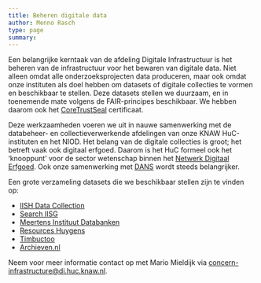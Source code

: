 ```yaml
---
title: Beheren digitale data
author: Menno Rasch
type: page
summary:
---
```

Een belangrijke kerntaak van de afdeling Digitale Infrastructuur is het beheren van de infrastructuur voor het bewaren van digitale data. Niet alleen omdat alle onderzoeksprojecten data produceren, maar ook omdat onze instituten als doel hebben om datasets of digitale collecties te vormen en beschikbaar te stellen. Deze datasets stellen we duurzaam, en in toenemende mate  volgens de FAIR-principes beschikbaar. We hebben daarom ook het [CoreTrustSeal](https://www.coretrustseal.org/) certificaat.

Deze werkzaamheden voeren we uit in nauwe samenwerking met de databeheer- en collectieverwerkende afdelingen van onze KNAW HuC-instituten en het NIOD. Het belang van de digitale collecties is groot; het betreft vaak ook digitaal erfgoed. Daarom is het HuC formeel ook het ‘knooppunt’ voor de sector wetenschap binnen het [Netwerk Digitaal Erfgoed](https://netwerkdigitaalerfgoed.nl/). Ook onze samenwerking met [DANS](https://dans.knaw.nl/) wordt steeds belangrijker.

Een grote verzameling datasets die we beschikbaar stellen zijn te vinden op: 

* [IISH Data Collection](https://datasets.iisg.amsterdam/)
* [Search IISG](https://meertens.knaw.nl/collecties/databanken/)
* [Meertens Instituut Databanken](https://meertens.knaw.nl/collecties/databanken/)
* [Resources Huygens](http://resources.huygens.knaw.nl/)
* [Timbuctoo](http://huygensing.github.io/timbuctoo/)
* [Archieven.nl](https://www.archieven.nl/nl/)

Neem voor meer informatie contact op met Mario Mieldijk via [concern-infrastructure@di.huc.knaw.nl](mailto:concern-infrastructure@di.huc.knaw.nl).
